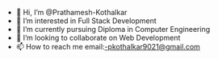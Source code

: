- 👋 Hi, I’m @Prathamesh-Kothalkar
- 👀 I’m interested in Full Stack Development
- 🌱 I’m currently pursuing Diploma in Computer Engineering
- 💞️ I’m looking to collaborate on Web Development
- 📫 How to reach me email:-pkothalkar9021@gmail.com

<!---
Prathamesh-Kothalkar/Prathamesh-Kothalkar is a ✨ special ✨ repository because its `README.md` (this file) appears on your GitHub profile.
You can click the Preview link to take a look at your changes.
--->
